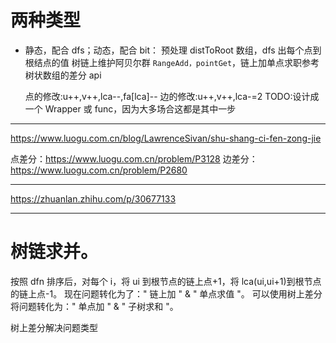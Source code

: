 # 两种类型

- 静态，配合 dfs；动态，配合 bit：
  预处理 distToRoot 数组，dfs 出每个点到根结点的值
  树链上维护阿贝尔群
  `RangeAdd，pointGet`，链上加单点求职参考树状数组的差分 api

  点的修改:u++,v++,lca--,fa[lca]--
  边的修改:u++,v++,lca-=2
  TODO:设计成一个 Wrapper 或 func，因为大多场合这都是其中一步

---

https://www.luogu.com.cn/blog/LawrenceSivan/shu-shang-ci-fen-zong-jie

点差分：https://www.luogu.com.cn/problem/P3128
边差分：https://www.luogu.com.cn/problem/P2680

---

https://zhuanlan.zhihu.com/p/30677133

---

# 树链求并。

按照 dfn 排序后，对每个 i，将 ui 到根节点的链上点+1，将 lca(ui,ui+1)到根节点的链上点-1。
现在问题转化为了：" 链上加 " & " 单点求值 "。
可以使用树上差分将问题转化为：" 单点加 " & " 子树求和 "。

树上差分解决问题类型
